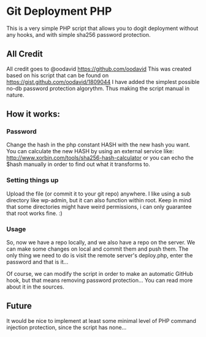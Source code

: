# Git Deployment PHP

This is a very simple PHP script that allows you to dogit deployment without any hooks, and 
with simple sha256 password protection.

## All Credit
All credit goes to @oodavid https://github.com/oodavid
This was created based on his script that can be found on https://gist.github.com/oodavid/1809044
I have added the simplest possible no-db password protection algorythm. Thus making the script manual in nature.

## How it works:

### Password
Change the hash in the php constant HASH with the new hash you want. You can calculate the new HASH by using an external service like: http://www.xorbin.com/tools/sha256-hash-calculator or you can echo the $hash manually in order to find out what it transforms to.

### Setting things up
Upload the file (or commit it to your git repo) anywhere. I like using a sub directory like wp-admin, but it can also function within root. Keep in mind that some directories might have weird permissions, i can only guarantee that root works fine. :)

### Usage
So, now we have a repo locally, and we also have a repo on the server. We can make some changes on local and commit them and push them. The only thing we need to do is visit the remote server's deploy.php, enter the password and that is it...

Of course, we can modify the script in order to make an automatic GitHub hook, but that means removing password protection... You can read more about it in the sources.

## Future
It would be nice to implement at least some minimal level of PHP command injection protection, since the script has none...